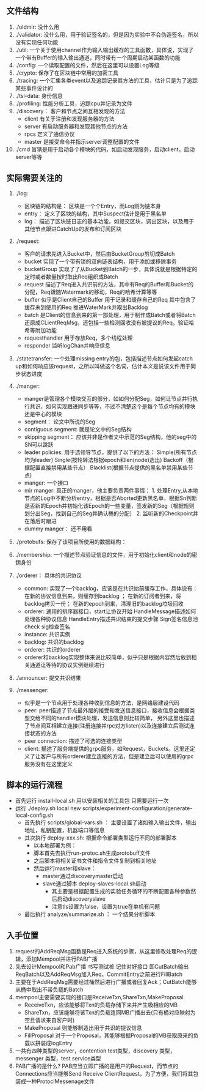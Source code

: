 ## 文件结构
1. ./oldmir: 没什么用
2. ./validator: 没什么用，用于验证签名的，但是因为实验中不会伪造签名，所以没有实现任何功能
3. ./util: 一个关于使用channel作为输入输出缓存的工具函数，具体说，实现了一个带有Buffer的输入输出通道，同时带有一个周期启动某函数的功能
4. ./config: 一个读取配置的文件，然后在这里可以设置Log等级
5. ./crypto: 保存了在区块链中常用的加密工具
6. ./tracing: 一个汇集各类event以及追踪记录其方法的工具，估计只是为了追踪某些事件设计的
7. ./tsl-data: 身份信息
8. ./profiling: 性能分析工具，追踪cpu并记录为文件
9. ./discovery： 客户和节点之间互相发现的方法
    * client 有关于注册和发现服务器的方法
    * server 有启动服务器和发现其他节点的方法
    * rpcs 定义了通信协议
    * master 是接受命令并指示server调整配置的文件
10. ./cmd 盲猜是用于启动各个模块的代码，如启动发现服务，启动client，启动server等等
## 实际需要关注的
1. ./log:
    * 区块链的结构是： 区块是一个个Entry，而Log则为链本身
    * entry： 定义了区块的结构，其中Suspect估计是用于黑名单
    * log： 描述了区块链日志的基本功能，如提交区块，调出区块，以及用于其他节点跟进CatchUp的发布和订阅区块
2. ./request: 
    * 客户的请求先进入Bucket中，然后由BucketGroup剪切成Batch
    *  bucket 实现了一个带有锁的双向链表结构，用于添加或移除事务
    *  bucketGroup 实现了了从Bucket到Batch的一步，具体说就是根据特定的定时或者数量按时取出Req组织成Batch
    *  request 描述了Req进入共识前的方法，其中有Req的Buffer和Bucket的分配，Req跟随Watermark的移动，Req的哈希计算等等
    *  buffer 似乎是Client自己的Buffer 用于记录和缓存自己的Req 其中包含了缓存未到使用的Req 推进WaterMark并取出Backlog
    *  batch 是Client的信息到来的第一部处理，用于制作成Batch或者将Batch还原成CLientReqMsg，还包括一些检测回收没有被提议的Req，验证哈希等附加功能
    *  requesthandler 用于存放Req，多个线程处理
    *  responder 监听logChan并响应信息
3. ./statetransfer: 一个处理missing entry的包，包括描述节点如何发起catch up和如何响应该request，之所以叫做这个名词，估计本义是说该文件用于同步状态进度
4. ./manger: 
    * manger是管理各个模块交互的部分，如如何分配Seg，如何让节点并行执行共识，如何实现跟进同步等等，不过不清楚这个是每个节点均有的模块还是中心的模块
    * segment： 论文中所说的Seg
    * contiguous segment: 就是论文中的Seg结构
    * skipping segment： 应该并非是作者文中示范的Seg结构，他的seg中的SN可以跳跃
    * leader policies: 用于选领导节点，提供了以下的方法： Simple(所有节点均为leader) Single(按轮转法根据epoch和len(node)选出) Backoff（根据配置直接禁用某些节点） Blacklist(根据节点提供的黑名单禁用某些节点)
    * manger: 一个接口
    * mir manger: 真正的manger，他主要负责两件事情： 1. 处理Entry,从本地节点的Log中不断分析entry，根据是否Aborted更新黑名单，根据Sn判断是否新的Epoch并初始化该Epoch的一些变量，签发新的Seg（根据规则划分出Seg，找到自己的Seg并确认桶的分配） 2. 监听新的Checkpoint并在落后时跟进
    * dummy manger： 还不用看

4. ./protobufs: 保存了该项目所使用的数据结构：
5. ./membership: 一个描述节点验证信息的文件，用于初始化client和node的密钥身份
6. ./orderer： 具体的共识协议
    * common: 实现了一个backlog，应该是在共识始前缓存工作，具体说有： 在新的协议信息到来，则缓存到backlog ； 在新的订阅者到来，将backlog拷贝一份； 在新的epoch到来，清理旧的backlog垃圾回收
    * orderer: 通用的排序器接口，start让协议开始 HandleMessage描述如何处理各种协议信息 HandleEntry描述共识结束的提交步骤 Sign签名信息池check sig检查签名
    * instance: 共识实例
    * backlog: 共识的backlog
    * orderer: 共识的orderer
    * orderer和backlog实现整体来说比较简单，似乎只是根据内容然后放到相关通道让等待的协议实例继续进行
7. ./announcer: 提交共识结果
8. ./messenger: 
    * 似乎是一个节点用于处理各种收到信息的方法，是网络层建设代码
    * peer: peer描述了节点最外层的接受和发送信息接口，接收信息会根据类型交给不同的handler模块处理，发送信息则比较简单， 另外这里也描述了节点间互相建立连接(注册连接并rpc对方listen)以及连接建立后测试连接状态的方法
    * peer connection: 描述了可选的连接类型
    * client: 描述了服务端提供的grpc服务，如Request，Buckets。这里还定义了让客户与所有orderer建立连接的方法，但是建立后可以使用的grpc服务没有在这里定义

## 脚本的运行流程
* 首先运行 install-local.sh  用以安装相关的工具包 只需要运行一次
* 运行 ./deploy.sh local new scripts/experiment-configuration/generate-local-config.sh
    * 首先执行 scripts/global-vars.sh ： 主要设置了诸如输入输出文件，输出地址，私钥配置，机器端口等信息
    * 其次执行 deploy-xxx.sh: 根据命令部署类型运行不同的部署脚本
        * 以本地部署为例： 
        * 脚本首先去执行run-protoc.sh生成protobuff文件
        * 之后脚本将相关证书文件和指令文件复制到相关地址
        * 然后运行master和slave：
            * master通过discoverymaster启动
            * slave通过脚本 deploy-slaves-local.sh启动
                * 其主要是根据配置生成的实验任务循环的不断配置各种参数然后启动discoveryslave
                * 注意tls设置为false，设置为true在单机有问题
    * 最后执行 analyze/summarize.sh ： 一个结果分析脚本


## 入手位置
1. request的AddReqMsg函数是Req进入系统的步骤，从这里修改处理Req的逻辑，添加Mempool并进行PAB广播
2. 先去设计Mempool和Pab广播 书写测试桩  记住对好接口 即CutBatch输出ReqBatch以及AddReqMsg加入Req，CommitEntry之前进行FillBatch
3. 主要在于AddReqMsg需要经过桶然后进行广播或者回复Ack；CutBatch能够从桶中取出不带负载的Batch
4. mempool主要需要实现的接口是ReceiveTxn,ShareTxn,MakeProposal
    * ReceiveTxn，应该能够将Txn的负载存储下来并产生吸相应的MB
    * ShareTxn，应该能够将该Txn的负载连同MB广播出去(只有桶对应映射为空且请求来自客户时)
    * MakeProposal 则能够制造出用于共识的提议信息
    * FillProposal 对于一个Proposal，其能够根据Proposal的MB获取原来的负载以拼装成logEntry
5. 一共有四种类型的server，contention test类型，discovery 类型，messenger 类型，test service类型
6. PAB广播的是什么? PAB应当立即广播的是用户的Request，而节点的Connections应当能够Send Receive ClientRequest，为了方便，我们将其包装成一种ProtoclMessenage文件


